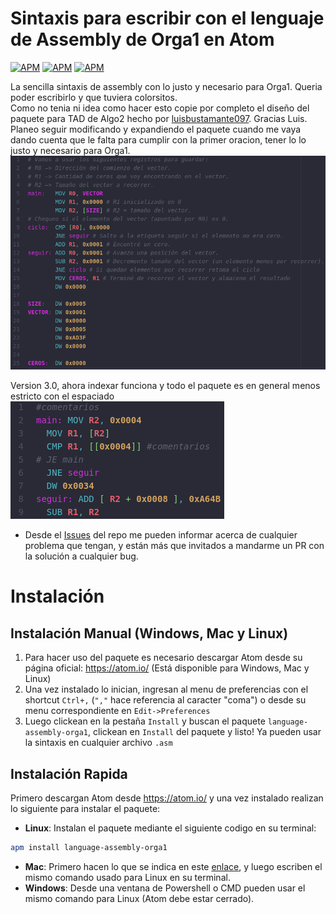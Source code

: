 
# Sintaxis para escribir con el lenguaje de Assembly de Orga1 en Atom
[![APM](https://img.shields.io/apm/v/language-assembly-orga1?label=apm)](https://github.com/esWhistler/language-assembly-orga1/releases)
[![APM](https://img.shields.io/apm/l/language-assembly-orga1?label=license)](https://github.com/esWhistler/language-assembly-orga1/blob/main/LICENSE)
[![APM](https://img.shields.io/apm/dm/language-assembly-orga1?label=downloads)](https://atom.io/packages/language-assembly-orga1)

La sencilla sintaxis de assembly con lo justo y necesario para Orga1. Queria poder escribirlo y que tuviera colorsitos.\
Como no tenia ni idea como hacer esto copie por completo el diseño del paquete para TAD de Algo2 hecho por [luisbustamante097](https://github.com/luisbustamante097/language-tad-aed2). Gracias Luis.\
Planeo seguir modificando y expandiendo el paquete cuando me vaya dando cuenta que le falta para cumplir con la primer oracion, tener lo lo justo y necesario para Orga1.
\
![Demostracion](/test/test.png)

Version 3.0, ahora indexar funciona y todo el paquete es en general menos estricto con el espaciado
![Demostracion2](/test/test2.png)


- Desde el [Issues](https://github.com/esWhistler/language-assembly-orga1/issues) del repo me pueden informar acerca de cualquier problema que tengan, y están más que invitados a mandarme un PR con la solución a cualquier bug.

# Instalación
## Instalación Manual (Windows, Mac y Linux)
1. Para hacer uso del paquete es necesario descargar Atom desde su página oficial: https://atom.io/ (Está disponible para Windows, Mac y Linux)
2. Una vez instalado lo inician, ingresan al menu de preferencias con el shortcut `Ctrl+,` (`","` hace referencia al caracter "coma") o desde su menu correspondiente en `Edit->Preferences`
3. Luego clickean en la pestaña `Install` y buscan el paquete `language-assembly-orga1`, clickean en `Install` del paquete y listo! Ya pueden usar la sintaxis en cualquier archivo `.asm`

## Instalación Rapida
Primero descargan Atom desde https://atom.io/ y una vez instalado realizan lo siguiente para instalar el paquete:
- **Linux**: Instalan el paquete mediante el siguiente codigo en su terminal:
```bash
apm install language-assembly-orga1
```
- **Mac**: Primero hacen lo que se indica en este [enlace](https://apple.stackexchange.com/a/131349), y luego escriben el mismo comando usado para Linux en su terminal.
- **Windows**: Desde una ventana de Powershell o CMD pueden usar el mismo comando para Linux (Atom debe estar cerrado).
